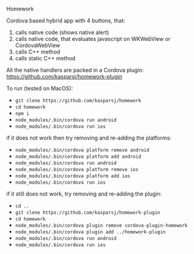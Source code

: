 Homework

Cordova based hybrid app with 4 buttons, that:

1. calls native code (shows native alert)
2. calls native code, that evaluates javascript on WKWebView or CordovaWebView
3. calls C++ method
4. calls static C++ method

All the native handlers are packed in a Cordova plugin:
https://github.com/kasparsj/homework-plugin

To run (tested on MacOS):

- `git clone https://github.com/kasparsj/homework`
- `cd homework`
- `npm i`
- `node_modules/.bin/cordova run android`
- `node_modules/.bin/cordova run ios`

if it does not work then try removing and re-adding the platforms:
- `node_modules/.bin/cordova platform remove android`
- `node_modules/.bin/cordova platform add android`
- `node_modules/.bin/cordova run android`
- `node_modules/.bin/cordova platform remove ios`
- `node_modules/.bin/cordova platform add ios`
- `node_modules/.bin/cordova run ios`

if it still does not work, try removing and re-adding the plugin:
- `cd ..`
- `git clone https://github.com/kasparsj/homework-plugin`
- `cd homework`
- `node_modules/.bin/cordova plugin remove cordova-plugin-homework`
- `node_modules/.bin/cordova plugin add ../homework-plugin`
- `node_modules/.bin/cordova run android`
- `node_modules/.bin/cordova run ios`
